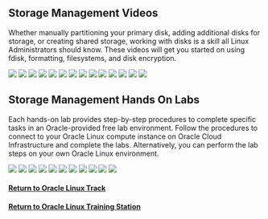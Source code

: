 ## Storage Management Videos
Whether manually partitioning your primary disk, adding additional disks for storage, or creating shared storage, working with disks is a skill all Linux Administrators should know. These videos will get you started on using fdisk, formatting, filesystems, and disk encryption.

[![](../../common/images/fdisk_tmp.png)](https://youtu.be/3edFvAXe4Hs)
[![](../../common/images/extfs_tmp.png)](https://youtu.be/fCuxJkrXf2w)
[![](../../common/images/mount_tmp.png)](https://youtu.be/2cHm9ohqZJo)
[![](../../common/images/fstab_tmp.png)](https://youtu.be/zO9kbExt3uI)
[![](../../common/images/swap_tmp.png)](https://youtu.be/rv6iXD8Iod0)
[![](../../common/images/nfsserver_tmp.png)](https://youtu.be/fnVoVzB8Px0)
[![](../../common/images/nfsexport_tmp.png)](https://youtu.be/YFeaOEgFrto)
[![](../../common/images/nfsshares_tmp.png)](https://youtu.be/Fzvb2LKJdok)
[![](../../common/images/xfs_tmp.png)](https://youtu.be/OUW1cbR-WuA)
[![](../../common/images/btrfs_tmp.png)](https://youtu.be/hu3xX3o3ciA)
[![](../../common/images/btrfssvol_tmp.png)](https://youtu.be/xH305gNQvJ8)
[![](../../common/images/snapper_tmp.png)](https://youtu.be/U3Ur9x_gZSg)
[![](../../common/images/glusterfs_tmp.png)](https://youtu.be/N7BeDUOcKg4)
[![](../../common/images/lvm_tmp.png)](https://youtu.be/2ebupdOpOn8)

## Storage Management Hands On Labs
Each hands-on lab provides step-by-step procedures to complete specific tasks in an Oracle-provided free lab environment. Follow the procedures to connect to your Oracle Linux compute instance on Oracle Cloud Infrastructure and complete the labs. Alternatively, you can perform the lab steps on your own Oracle Linux environment.

[![](../../common/images/filesystems_lab.png)](https://luna.oracle.com/lab/bbfe7177-f27a-42f5-97cf-95b7027efa26)
[![](../../common/images/lvm_lab.png)](https://luna.oracle.com/lab/545675ec-9c52-42a5-b823-a7efb1ed237c)
[![](../../common/images/autofs_lab.png)](https://luna.oracle.com/lab/5847ea10-bead-4dda-be13-72b55551f6a2)
[![](../../common/images/nfsserver_lab.png)](https://luna.oracle.com/lab/3e7b391f-db29-405d-85bc-b70ad5753dd4)
[![](../../common/images/diskencryt_lab.png)](https://luna.oracle.com/lab/e348bfed-8e08-4b12-8114-74e87eb12497)
[![](../../common/images/gluster_lab.png)](https://luna.oracle.com/lab/4de49ca0-6b00-4c69-95a7-a60a4b21ab78)
[![](../../common/images/btrfs_lab.png)](https://luna.oracle.com/lab/03f1fb2b-d4ef-4d1e-8a12-793cb3e3ffd8)
[![](../../common/images/hanfsserver_lab.png)](https://luna.oracle.com/lab/2bf5d9a2-7afc-4286-97ef-386427e3ebea)
[![](../../common/images/raidlvm_lab.png)](https://luna.oracle.com/lab/2edede28-75f0-4046-8567-4cfd1596f931)
[![](../../common/images/swraid_lab.png)](https://luna.oracle.com/lab/2c5aab94-cacb-4978-b0c9-aca5c953f6e4)
[![](../../common/images/vg_lab.png)](https://luna.oracle.com/lab/ee495d1a-4e00-4d77-9719-2f27591d1ecd)

#### [Return to Oracle Linux Track](../ol.md)

#### [Return to Oracle Linux Training Station](../../README.md)
